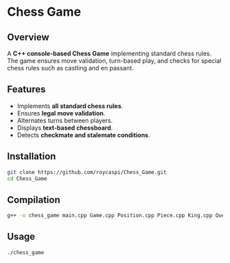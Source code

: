 # Chess Game

## Overview
A **C++ console-based Chess Game** implementing standard chess rules. The game ensures move validation, turn-based play, and checks for special chess rules such as castling and en passant.

## Features
- Implements **all standard chess rules**.
- Ensures **legal move validation**.
- Alternates turns between players.
- Displays **text-based chessboard**.
- Detects **checkmate and stalemate conditions**.

## Installation
```bash
git clone https://github.com/roycaspi/Chess_Game.git
cd Chess_Game
```

## Compilation
```bash
g++ -o chess_game main.cpp Game.cpp Position.cpp Piece.cpp King.cpp Queen.cpp Bishop.cpp Knight.cpp Rook.cpp Pawn.cpp
```

## Usage
```bash
./chess_game
```
